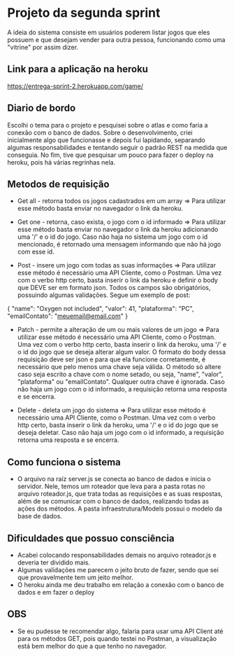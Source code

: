 # Projeto da segunda sprint
A ideia do sistema consiste em usuários poderem listar jogos que eles possuem e que desejam vender para outra pessoa, funcionando como uma "vitrine" por assim dizer.


## Link para a aplicação na heroku
https://entrega-sprint-2.herokuapp.com/game/


## Diario de bordo
Escolhi o tema para o projeto e pesquisei sobre o atlas e como faria a conexão com o banco de dados. Sobre o desenvolvimento, criei inicialmente algo que funcionasse e depois fui lapidando, separando algumas responsabilidades e tentando seguir o padrão REST na medida que conseguia. No fim, tive que pesquisar um pouco para fazer o deploy na heroku, pois há várias regrinhas nela.


## Metodos de requisição
- Get all - retorna todos os jogos cadastrados em um array => Para utilizar esse método basta enviar no navegador o link da heroku.

- Get one - retorna, caso exista, o jogo com o id informado => Para utilizar esse método basta enviar no navegador o link da heroku adicionando uma '/' e o id do jogo. Caso não haja no sistema um jogo com o id mencionado, é retornado uma mensagem informando que não há jogo com esse id.

- Post - insere um jogo com todas as suas informações => Para utilizar esse método é necessário uma API Cliente, como o Postman. Uma vez com o verbo http certo, basta inserir o link da heroku e definir o body que DEVE ser em formato json. Todos os campos são obrigatórios, possuindo algumas validações. Segue um exemplo de post:

{
    "name": "Oxygen not included",
    "valor": 41,
    "plataforma": "PC",
    "emailContato": "meuemail@email.com"
}


- Patch - permite a alteração de um ou mais valores de um jogo => Para utilizar esse método é necessário uma API Cliente, como o Postman. Uma vez com o verbo http certo, basta inserir o link da heroku, uma '/' e o id do jogo que se deseja alterar algum valor. O formato do body dessa requisição deve ser json e para que ela funcione corretamente, é necessário que pelo menos uma chave seja válida. O método só altere caso seja escrito a chave com o nome setado, ou seja, "name", "valor", "plataforma" ou "emailContato". Qualquer outra chave é ignorada. Caso não haja um jogo com o id informado, a requisição retorna uma resposta e se encerra.


- Delete - deleta um jogo do sistema => Para utilizar esse método é necessário uma API Cliente, como o Postman. Uma vez com o verbo http certo, basta inserir o link da heroku, uma '/' e o id do jogo que se deseja deletar. Caso não haja um jogo com o id informado, a requisição retorna uma resposta e se encerra.


## Como funciona o sistema
- O arquivo na raíz server.js se conecta ao banco de dados e inicia o servidor. Nele, temos um roteador que leva para a pasta rotas no arquivo roteador.js, que trata todas as requisições e as suas respostas, além de se comunicar com o banco de dados, realizando todas as ações dos métodos. A pasta infraestrutura/Models possui o modelo da base de dados.


## Dificuldades que possuo consciência
- Acabei colocando responsabilidades demais no arquivo roteador.js e deveria ter dividido mais.
- Algumas validações me parecem o jeito bruto de fazer, sendo que sei que provavelmente tem um jeito melhor.
- O heroku ainda me deu trabalho em relação a conexão com o banco de dados e em fazer o deploy


## OBS
- Se eu pudesse te recomendar algo, falaria para usar uma API Client até para os métodos GET, pois quando testei no Postman, a visualização está bem melhor do que a que tenho no navegador.